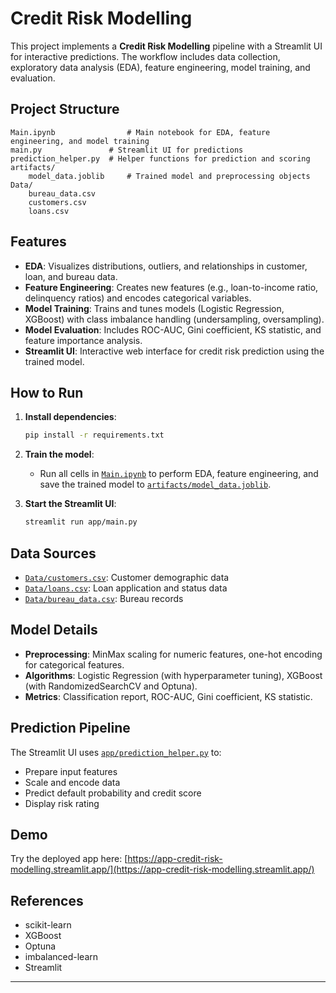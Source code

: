 # Credit Risk Modelling

This project implements a **Credit Risk Modelling** pipeline with a Streamlit UI for interactive predictions. The workflow includes data collection, exploratory data analysis (EDA), feature engineering, model training, and evaluation.

## Project Structure

```
Main.ipynb                # Main notebook for EDA, feature engineering, and model training
main.py               # Streamlit UI for predictions
prediction_helper.py  # Helper functions for prediction and scoring
artifacts/
    model_data.joblib     # Trained model and preprocessing objects
Data/
    bureau_data.csv
    customers.csv
    loans.csv
```

## Features

- **EDA**: Visualizes distributions, outliers, and relationships in customer, loan, and bureau data.
- **Feature Engineering**: Creates new features (e.g., loan-to-income ratio, delinquency ratios) and encodes categorical variables.
- **Model Training**: Trains and tunes models (Logistic Regression, XGBoost) with class imbalance handling (undersampling, oversampling).
- **Model Evaluation**: Includes ROC-AUC, Gini coefficient, KS statistic, and feature importance analysis.
- **Streamlit UI**: Interactive web interface for credit risk prediction using the trained model.

## How to Run

1. **Install dependencies**:
    ```sh
    pip install -r requirements.txt
    ```

2. **Train the model**:
    - Run all cells in [`Main.ipynb`](Main.ipynb) to perform EDA, feature engineering, and save the trained model to [`artifacts/model_data.joblib`](artifacts/model_data.joblib).

3. **Start the Streamlit UI**:
    ```sh
    streamlit run app/main.py
    ```

## Data Sources

- [`Data/customers.csv`](Data/customers.csv): Customer demographic data
- [`Data/loans.csv`](Data/loans.csv): Loan application and status data
- [`Data/bureau_data.csv`](Data/bureau_data.csv): Bureau records

## Model Details

- **Preprocessing**: MinMax scaling for numeric features, one-hot encoding for categorical features.
- **Algorithms**: Logistic Regression (with hyperparameter tuning), XGBoost (with RandomizedSearchCV and Optuna).
- **Metrics**: Classification report, ROC-AUC, Gini coefficient, KS statistic.

## Prediction Pipeline

The Streamlit UI uses [`app/prediction_helper.py`](app/prediction_helper.py) to:
- Prepare input features
- Scale and encode data
- Predict default probability and credit score
- Display risk rating

## Demo

Try the deployed app here: [https://app-credit-risk-modelling.streamlit.app/](https://app-credit-risk-modelling.streamlit.app/)

## References

- scikit-learn
- XGBoost
- Optuna
- imbalanced-learn
- Streamlit

---